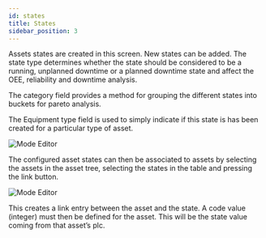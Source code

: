 ```yaml
---
id: states
title: States
sidebar_position: 3
---
```

Assets states are created in this screen. New states can be added. The state type determines whether the state should be considered to be a running, unplanned downtime or a planned downtime state and affect the OEE, reliability and downtime analysis.  

The category field provides a method for grouping the different states into buckets for pareto analysis.  

The Equipment type field is used to simply indicate if this state is has been created for a particular type of asset.  

![Mode Editor](/img/6.png)

The configured asset states can then be associated to assets by selecting the assets in the asset tree, selecting the states in the table and pressing the link button.

![Mode Editor](/img/7.png)

This creates a link entry between the asset and the state. A code value (integer) must then be defined for the asset. This will be the state value coming from that asset’s plc.